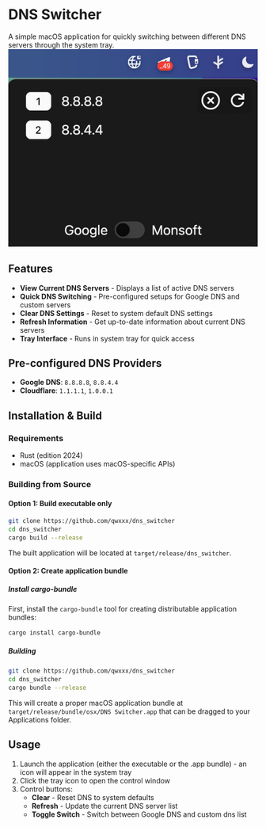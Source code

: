 # DNS Switcher

A simple macOS application for quickly switching between different DNS servers through the system tray.
![Screenshot](./screenshots/dns_switcher_main.jpg)

## Features

- **View Current DNS Servers** - Displays a list of active DNS servers
- **Quick DNS Switching** - Pre-configured setups for Google DNS and custom servers
- **Clear DNS Settings** - Reset to system default DNS settings
- **Refresh Information** - Get up-to-date information about current DNS servers
- **Tray Interface** - Runs in system tray for quick access

## Pre-configured DNS Providers

- **Google DNS**: `8.8.8.8`, `8.8.4.4`
- **Cloudflare**: `1.1.1.1`, `1.0.0.1`

## Installation & Build

### Requirements

- Rust (edition 2024)
- macOS (application uses macOS-specific APIs)

### Building from Source

#### Option 1: Build executable only
```bash
git clone https://github.com/qwxxx/dns_switcher
cd dns_switcher
cargo build --release
```

The built application will be located at `target/release/dns_switcher`.

#### Option 2: Create application bundle
##### Install cargo-bundle

First, install the `cargo-bundle` tool for creating distributable application bundles:

```bash
cargo install cargo-bundle
```

##### Building
```bash
git clone https://github.com/qwxxx/dns_switcher
cd dns_switcher
cargo bundle --release
```

This will create a proper macOS application bundle at `target/release/bundle/osx/DNS Switcher.app` that can be dragged to your Applications folder.

## Usage

1. Launch the application (either the executable or the .app bundle) - an icon will appear in the system tray
2. Click the tray icon to open the control window
3. Control buttons:
   - **Clear** - Reset DNS to system defaults
   - **Refresh** - Update the current DNS server list
   - **Toggle Switch** - Switch between Google DNS and custom dns list
